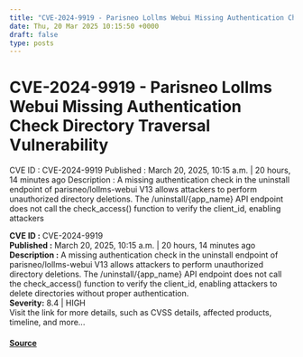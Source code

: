 ```yaml
---
title: "CVE-2024-9919 - Parisneo Lollms Webui Missing Authentication Check Directory Traversal Vulnerability"
date: Thu, 20 Mar 2025 10:15:50 +0000
draft: false
type: posts
---
```

# CVE-2024-9919 - Parisneo Lollms Webui Missing Authentication Check Directory Traversal Vulnerability





 CVE ID : CVE-2024-9919 Published : March 20, 2025, 10:15 a.m. | 20 hours, 14 minutes ago Description : A missing authentication check in the uninstall endpoint of parisneo/lollms-webui V13 allows attackers to perform unauthorized directory deletions. The /uninstall/{app_name} API endpoint does not call the check_access() function to verify the client_id, enabling attackers

**CVE ID :** CVE-2024-9919  
**Published :** March 20, 2025, 10:15 a.m. | 20 hours, 14 minutes ago  
**Description :** A missing authentication check in the uninstall endpoint of parisneo/lollms-webui V13 allows attackers to perform unauthorized directory deletions. The /uninstall/{app\_name} API endpoint does not call the check\_access() function to verify the client\_id, enabling attackers to delete directories without proper authentication.  
**Severity:** 8.4 | HIGH  
Visit the link for more details, such as CVSS details, affected products, timeline, and more...

#### [Source](https://cvefeed.io/vuln/detail/CVE-2024-9919)

